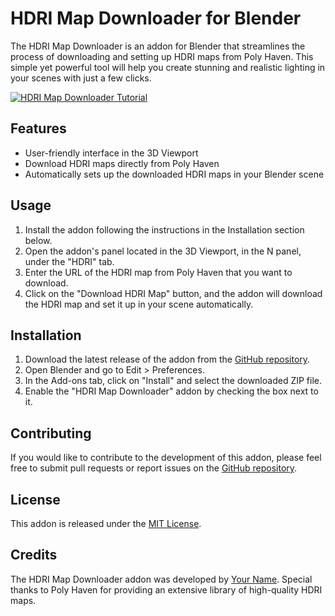 # HDRI Map Downloader for Blender

The HDRI Map Downloader is an addon for Blender that streamlines the process of downloading and setting up HDRI maps from Poly Haven. This simple yet powerful tool will help you create stunning and realistic lighting in your scenes with just a few clicks.

[![HDRI Map Downloader Tutorial](https://i.ytimg.com/vi/BGdnM_gWsw8/hqdefault.jpg)](https://www.youtube.com/watch?v=BGdnM_gWsw8)

## Features

- User-friendly interface in the 3D Viewport
- Download HDRI maps directly from Poly Haven
- Automatically sets up the downloaded HDRI maps in your Blender scene

## Usage

1. Install the addon following the instructions in the Installation section below.
2. Open the addon's panel located in the 3D Viewport, in the N panel, under the "HDRI" tab.
3. Enter the URL of the HDRI map from Poly Haven that you want to download.
4. Click on the "Download HDRI Map" button, and the addon will download the HDRI map and set it up in your scene automatically.

## Installation

1. Download the latest release of the addon from the [GitHub repository](https://github.com/yourusername/hdri_map_downloader/releases).
2. Open Blender and go to Edit > Preferences.
3. In the Add-ons tab, click on "Install" and select the downloaded ZIP file.
4. Enable the "HDRI Map Downloader" addon by checking the box next to it.

## Contributing

If you would like to contribute to the development of this addon, please feel free to submit pull requests or report issues on the [GitHub repository](https://github.com/yourusername/hdri_map_downloader).

## License

This addon is released under the [MIT License](./LICENSE).

## Credits

The HDRI Map Downloader addon was developed by [Your Name](https://github.com/yourusername). Special thanks to Poly Haven for providing an extensive library of high-quality HDRI maps.
